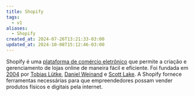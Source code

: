 ```yaml
---
title: Shopify
tags:
  - v1
aliases:
  - Shopify
created_at: 2024-07-26T13:21:33-03:00
updated_at: 2024-10-08T15:12:46-03:00
---
```


Shopify é uma [plataforma de comércio eletrônico](../../../../atomos/2024/07/13/Plataforma_de_comercio_eletronico.md) que permite a criação e gerenciamento de lojas online de maneira fácil e eficiente. Foi fundada em [2004](datas/2004.md) por [Tobias Lütke](../../../../entrada/2024/07/13/Tobias_Lutke.md), [Daniel Weinand](../../../../entrada/2024/07/13/Daniel_Weinand.md) e [Scott Lake](../../../../entrada/2024/07/13/Scott_Lake.md). A Shopify fornece ferramentas necessárias para que empreendedores possam vender produtos físicos e digitais pela internet.